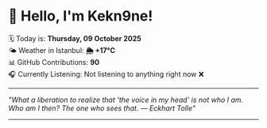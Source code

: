 # 👋 Hello, I'm Kekn9ne!

🗓️ Today is: **Thursday, 09 October 2025**  
🌤️ Weather in Istanbul: **🌦   +17°C**  
📊 GitHub Contributions: **90**  
🎧 Currently Listening: Not listening to anything right now ❌

---

_"What a liberation to realize that 'the voice in my head' is not who I am. Who am I then? The one who sees that. — *Eckhart Tolle*"_

---
